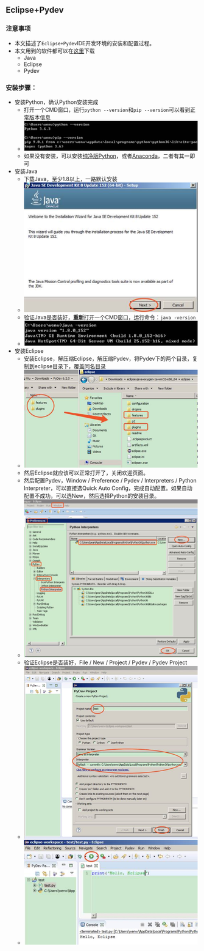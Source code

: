 ## Eclipse+Pydev

### 注意事项
- 本文描述了`Eclipse+Pydev`IDE开发环境的安装和配置过程。
- 本文用到的软件都可以在[这里](https://share.weiyun.com/57jaLHW)下载
	- Java
	- Eclipse
	- Pydev

### 安装步骤：
- 安装Python，确认Python安装完成
	- 打开一个CMD窗口，运行`python --version`和`pip --version`可以看到正常版本信息
	- ![Python-Version.png](https://github.com/wu-wenxiang/Media-WebLink/raw/master/qiniu/9da5527f336948b59f2e5f195552cb61-Python-Version.png)
	- 如果没有安装，可以安装[纯净版Python](https://github.com/wu-wenxiang/Training-Python-Public/blob/master/doc/Installation-Python.md)，或者[Anaconda](https://github.com/wu-wenxiang/Training-Python-Public/blob/master/doc/Installation-Anaconda.md)，二者有其一即可
- 安装Java
	- 下载Java，至少1.8以上，一路默认安装
	- ![Install-Java.png](https://github.com/wu-wenxiang/Media-WebLink/raw/master/qiniu/9da5527f336948b59f2e5f195552cb61-Install-Java.png)
	- 验证Java是否装好，**重新**打开一个CMD窗口，运行命令：`java -version`
	- ![Java-Version.png](https://github.com/wu-wenxiang/Media-WebLink/raw/master/qiniu/9da5527f336948b59f2e5f195552cb61-Java-Version.png)
- 安装Eclipse
	- 安装Eclipse，解压缩Eclipse，解压缩Pydev，将Pydev下的两个目录，复制到eclipse目录下，覆盖同名目录
	- ![Install-Pydev.png](https://github.com/wu-wenxiang/Media-WebLink/raw/master/qiniu/9da5527f336948b59f2e5f195552cb61-Install-Pydev.png)
	- 然后Eclipse就应该可以正常打开了，关闭欢迎页面。
	- 然后配置Pydev，Window / Preference / Pydev / Interpreters / Python Interpreter，可以直接选Quick Auto Config，完成自动配置。如果自动配置不成功，可以选New，然后选择Python的安装目录。
	- ![Config-Eclispe-Interpreter.png](https://github.com/wu-wenxiang/Media-WebLink/raw/master/qiniu/9da5527f336948b59f2e5f195552cb61-Config-Eclispe-Interpreter.png)
	- 验证Eclipse是否装好，File / New / Project / Pydev / Pydev Project 
	- ![Eclispe-Project.png](https://github.com/wu-wenxiang/Media-WebLink/raw/master/qiniu/9da5527f336948b59f2e5f195552cb61-Eclispe-Project.png)
	- ![Eclispe-Run.png](https://github.com/wu-wenxiang/Media-WebLink/raw/master/qiniu/9da5527f336948b59f2e5f195552cb61-Eclispe-Run.png) 
